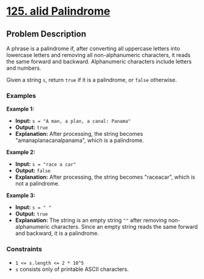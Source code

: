 # [125. alid Palindrome](https://leetcode.com/problems/valid-palindrome/description/)

## Problem Description

A phrase is a palindrome if, after converting all uppercase letters into lowercase letters and removing all non-alphanumeric characters, it reads the same forward and backward. Alphanumeric characters include letters and numbers.

Given a string `s`, return `true` if it is a palindrome, or `false` otherwise.

### Examples

**Example 1:**

- **Input:** `s = "A man, a plan, a canal: Panama"`
- **Output:** `true`
- **Explanation:** After processing, the string becomes "amanaplanacanalpanama", which is a palindrome.

**Example 2:**

- **Input:** `s = "race a car"`
- **Output:** `false`
- **Explanation:** After processing, the string becomes "raceacar", which is not a palindrome.

**Example 3:**

- **Input:** `s = " "`
- **Output:** `true`
- **Explanation:** The string is an empty string `""` after removing non-alphanumeric characters. Since an empty string reads the same forward and backward, it is a palindrome.

### Constraints

- `1 <= s.length <= 2 * 10^5`
- `s` consists only of printable ASCII characters.

